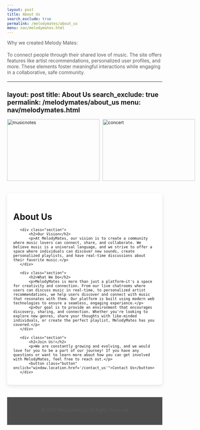 ```yaml
---
layout: post
title: About Us
search_exclude: true
permalink: /melodymates/about_us
menu: nav/melodymates.html
---
```

Why we created Melody Mates:

To connect people through their shared love of music. The site offers features like artist recommendations, personalized user profiles, and more. These elements foster meaningful interactions  while engaging in a collaborative, safe community. 

---
layout: post
title: About Us
search_exclude: true
permalink: /melodymates/about_us
menu: nav/melodymates.html
---

<div style="display: flex; gap: 10px;">
<img alt="musicnotes" src="/sprint4_frontend/images/musicnotes.jpg" width="300" height="200"> 

<img alt="concert" src="/sprint4_frontend/images/concert.jpg" width="300" height="200"> 
</div>

<html lang="en">
   <meta charset="UTF-8">
   <meta name="viewport" content="width=device-width, initial-scale=1.0">
   <title>About Us - MelodyMates</title>
   <!-- Google Font for Elegant Typography -->
   <link href="https://fonts.googleapis.com/css2?family=Poppins:wght@300;400;600&display=swap" rel="stylesheet">
   <style>
       /* Base Styles */
        {
           background-color: #f3f4f9; /* Soft Pastel Blue Background */
           color: #4e4e4e; /* Dark Gray Text */
           font-family: 'Poppins', sans-serif;
           margin: 0;
           padding: 0;
           line-height: 1.6;
       }

       h1, h2 {
           color: #3f7cac; /* Pastel Blue */
           font-weight: 600;
           margin-bottom: 15px;
       }

       p {
           font-size: 1.1em;
           color: #5a5a5a; /* Light Gray Text */
           margin-bottom: 20px;
       }

       .container {
           max-width: 1000px;
           margin: 40px auto;
           padding: 20px;
           background-color: #ffffff; /* White Background for Content */
           border-radius: 10px;
           box-shadow: 0 4px 12px rgba(0, 0, 0, 0.1);
       }

       .section {
           margin-bottom: 40px;
           padding: 20px;
           background-color: #ffd1dc; /* Pastel Pink Background for Sections */
           color: #333;
           border-radius: 10px;
       }

       .section h2 {
           color: #9c27b0; /* Pastel Purple for Sub-headers */
       }

       .button {
           background-color: #4caf50; /* Pastel Green Button */
           border: none;
           padding: 10px 20px;
           color: white;
           font-size: 1.1em;
           border-radius: 5px;
           cursor: pointer;
           transition: background 0.3s ease, transform 0.3s ease;
       }

       .button:hover {
           background-color: #388e3c; /* Darker Green on Hover */
           transform: scale(1.05);
       }

       .footer {
           text-align: center;
           padding: 20px;
           background-color: #4e4e4e; /* Dark Gray Footer */
           color: white;
           font-size: 0.9em;
       }

       /* Responsive Design */
       @media screen and (max-width: 768px) {
           .container {
               padding: 15px;
           }

           .button {
               width: 100%;
               padding: 12px;
               font-size: 1.2em;
           }
       }
   </style>
   <div class="container">
       <h1>About Us</h1>

       <div class="section">
           <h2>Our Vision</h2>
           <p>At MelodyMates, our vision is to create a community where music lovers can connect, share, and collaborate. We believe music is a universal language, and we strive to offer a space where individuals can discover new sounds, create personalized playlists, and have real-time discussions about their favorite music.</p>
       </div>

       <div class="section">
           <h2>What We Do</h2>
           <p>MelodyMates is more than just a platform—it's a space for creativity and connection. From our live chatrooms where users can discuss music in real-time, to personalized artist recommendations, we help users discover and connect with music that resonates with them. Our platform is built using modern web technologies to ensure a seamless, engaging experience.</p>
           <p>Our goal is to provide an environment that encourages discovery, sharing, and connection. Whether you're looking to explore new genres, share your thoughts with like-minded individuals, or create the perfect playlist, MelodyMates has you covered.</p>
       </div>

       <div class="section">
           <h2>Join Us!</h2>
           <p>We are constantly growing and evolving, and we would love for you to be a part of our journey! If you have any questions or want to learn more about how you can get involved with MelodyMates, feel free to reach out.</p>
           <button class="button" onclick="window.location.href='/contact_us'">Contact Us</button>
       </div>
   </div>

   <div class="footer">
       <p>&copy; 2024 MelodyMates | All Rights Reserved</p>
   </div>
</html>

